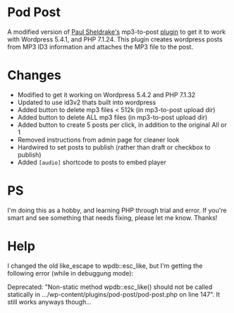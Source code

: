 # Pod Post
A modified version of [Paul Sheldrake's](http://www.fractured-state.com/2011/09/mp3-to-post-plugin/) mp3-to-post [plugin](https://wordpress.org/plugins/mp3-to-post/) to get it to work with Wordpress 5.4.1, and PHP 7.1.24.  This plugin creates wordpress posts from MP3 ID3 information and attaches the MP3 file to the post.

# Changes
- Modified to get it working on Wordpress 5.4.2 and PHP 7.1.32
- Updated to use id3v2 thats built into wordpress
- Added button to delete mp3 files < 512k (in mp3-to-post upload dir)
- Added button to delete ALL mp3 files (in mp3-to-post upload dir)
- Added button to create 5 posts per click, in addition to the original All or 1
- Removed instructions from admin page for cleaner look
- Hardwired to set posts to publish (rather than draft or checkbox to publish)
- Added `[audio]` shortcode to posts to embed player

# PS
I'm doing this as a hobby, and learning PHP through trial and error.  If you're smart and see something that needs fixing, please let me know.  Thanks!

# Help
I changed the old like_escape to wpdb::esc_like, but I'm getting the following error (while in debuggung mode):

Deprecated:  "Non-static method wpdb::esc_like() should not be called statically in .../wp-content/plugins/pod-post/pod-post.php on line 147".  It still works anyways though...
